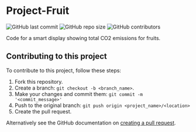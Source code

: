 # Project-Fruit

![GitHub last commit](https://img.shields.io/github/last-commit/axelekenberg/Project-Fruit)
![GitHub repo size](https://img.shields.io/github/repo-size/axelekenberg/Project-Fruit)
![GitHub contributors](https://img.shields.io/github/contributors/axelekenberg/Project-Fruit)

Code for a smart display showing total CO2 emissions for fruits.

## Contributing to this project
To contribute to this project, follow these steps:

1. Fork this repository.
2. Create a branch: `git checkout -b <branch_name>`.
3. Make your changes and commit them: `git commit -m '<commit_message>'`
4. Push to the original branch: `git push origin <project_name>/<location>`
5. Create the pull request.

Alternatively see the GitHub documentation on [creating a pull request](https://help.github.com/en/github/collaborating-with-issues-and-pull-requests/creating-a-pull-request).

<!--

## Contributors

Thanks to the following people who have contributed to this project:

* [@seetee](https://github.com/seetee)

## Contact

If you want to contact me you can reach me on Twitter @alltinomit.

## License

![Code License](https://img.shields.io/github/license/axelekenberg/Project-Fruit)

-->
